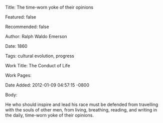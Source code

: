 Title: The time-worn yoke of their opinions

Featured: false

Recommended: false

Author: Ralph Waldo Emerson

Date: 1860

Tags: cultural evolution, progress

Work Title: The Conduct of Life

Work Pages:  

Date Added: 2012-01-09 04:57:15 -0800

Body:

He who should inspire and lead his race must be defended from travelling with the souls of other men, from living, breathing, reading, and writing in the daily, time-worn yoke of their opinions.


